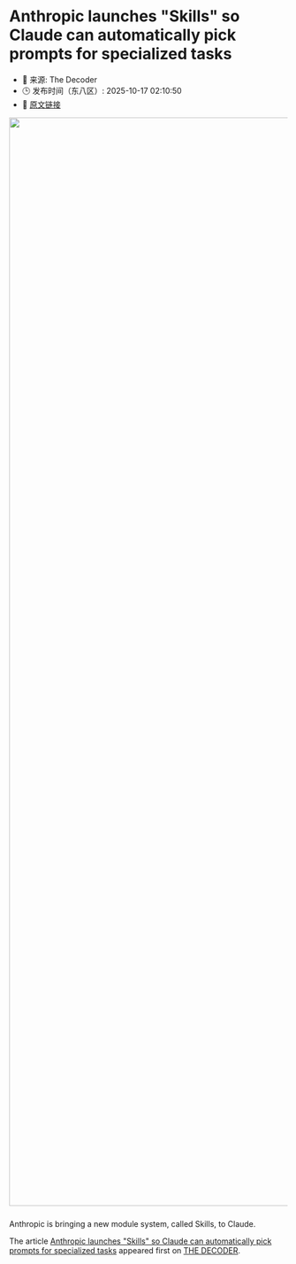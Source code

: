 # Anthropic launches "Skills" so Claude can automatically pick prompts for specialized tasks
- 📅 来源: The Decoder
- 🕒 发布时间（东八区）: 2025-10-17 02:10:50
- 🔗 [原文链接](https://the-decoder.com/anthropic-launches-skills-so-claude-can-automatically-pick-prompts-for-specialized-tasks/)

<p><img alt="" class="attachment-full size-full wp-post-image" height="1054" src="https://the-decoder.com/wp-content/uploads/2025/10/claude_ai_anthropic_skills.png" style="height: auto; margin-bottom: 10px;" width="1966" /></p>
<p>        Anthropic is bringing a new module system, called Skills, to Claude.</p>
<p>The article <a href="https://the-decoder.com/anthropic-launches-skills-so-claude-can-automatically-pick-prompts-for-specialized-tasks/">Anthropic launches &quot;Skills&quot; so Claude can automatically pick prompts for specialized tasks</a> appeared first on <a href="https://the-decoder.com">THE DECODER</a>.</p>